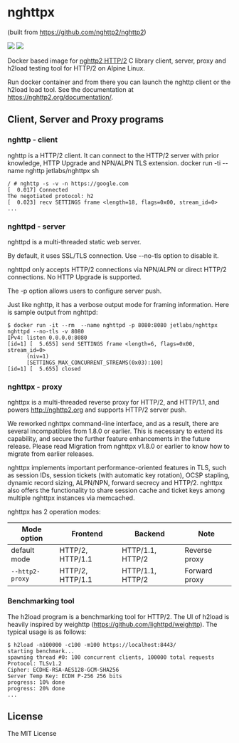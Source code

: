 # nghttpx
(built from https://github.com/nghttp2/nghttp2)

[![](https://images.microbadger.com/badges/version/jetlabs/nghttpx.svg)](https://microbadger.com/images/jetlabs/nghttpx "Get your own version badge on microbadger.com") 
[![](https://images.microbadger.com/badges/image/jetlabs/nghttpx.svg)](https://microbadger.com/images/jetlabs/nghttpx "Get your own image badge on microbadger.com")

Docker based image for [nghttp2 HTTP/2](https://nghttp2.org/) C library client, server, proxy and h2load testing tool for HTTP/2 on Alpine Linux.

Run docker container and from there you can launch the nghttp client or the h2load load tool. See the documentation at https://nghttp2.org/documentation/.

## Client, Server and Proxy programs
### nghttp - client

nghttp is a HTTP/2 client. It can connect to the HTTP/2 server with prior knowledge, HTTP Upgrade and NPN/ALPN TLS extension.
    docker run -ti --name nghttp jetlabs/nghttpx sh

    / # nghttp -s -v -n https://google.com
    [  0.017] Connected
    The negotiated protocol: h2
    [  0.023] recv SETTINGS frame <length=18, flags=0x00, stream_id=0>
    ...

### nghttpd - server

nghttpd is a multi-threaded static web server.

By default, it uses SSL/TLS connection. Use --no-tls option to disable it.

nghttpd only accepts HTTP/2 connections via NPN/ALPN or direct HTTP/2 connections. No HTTP Upgrade is supported.

The -p option allows users to configure server push.

Just like nghttp, it has a verbose output mode for framing information. Here is sample output from nghttpd:

    $ docker run -it --rm  --name nghttpd -p 8080:8080 jetlabs/nghttpx nghttpd --no-tls -v 8080
    IPv4: listen 0.0.0.0:8080
    [id=1] [  5.655] send SETTINGS frame <length=6, flags=0x00, stream_id=0>
          (niv=1)
          [SETTINGS_MAX_CONCURRENT_STREAMS(0x03):100]
    [id=1] [  5.655] closed

### nghttpx - proxy

nghttpx is a multi-threaded reverse proxy for HTTP/2, and HTTP/1.1, and powers http://nghttp2.org and supports HTTP/2 server push.

We reworked nghttpx command-line interface, and as a result, there are several incompatibles from 1.8.0 or earlier. This is necessary to extend its capability, and secure the further feature enhancements in the future release. Please read Migration from nghttpx v1.8.0 or earlier to know how to migrate from earlier releases.

nghttpx implements important performance-oriented features in TLS, such as session IDs, session tickets (with automatic key rotation), OCSP stapling, dynamic record sizing, ALPN/NPN, forward secrecy and HTTP/2. nghttpx also offers the functionality to share session cache and ticket keys among multiple nghttpx instances via memcached.

nghttpx has 2 operation modes:

|Mode option                |Frontend                    |Backend                   |Note                    |
|---                                   |---                                 |---                               |---                         |
|default mode               |HTTP/2, HTTP/1.1     |HTTP/1.1, HTTP/2    |Reverse proxy   |
|``--http2-proxy``       |HTTP/2, HTTP/1.1     |HTTP/1.1, HTTP/2    |Forward proxy |

### Benchmarking tool

The h2load program is a benchmarking tool for HTTP/2. The UI of h2load is heavily inspired by weighttp (https://github.com/lighttpd/weighttp). The typical usage is as follows:

    $ h2load -n100000 -c100 -m100 https://localhost:8443/
    starting benchmark...
    spawning thread #0: 100 concurrent clients, 100000 total requests
    Protocol: TLSv1.2
    Cipher: ECDHE-RSA-AES128-GCM-SHA256
    Server Temp Key: ECDH P-256 256 bits
    progress: 10% done
    progress: 20% done
    ...

## License

The MIT License
